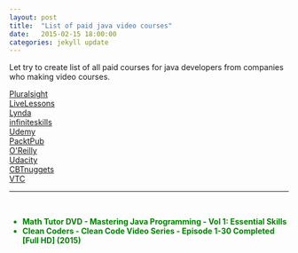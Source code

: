 ```yaml
---
layout: post
title:  "List of paid java video courses"
date:   2015-02-15 18:00:00
categories: jekyll update
---
```


Let try to create list of all paid courses for java developers from companies who making video courses.


<a href="/library/pluralsight/java/">Pluralsight</a><br/>
<a href="/library/livelessons/java/">LiveLessons</a><br/>
<a href="/library/lynda/java/">Lynda</a><br/>
<a href="/library/infiniteskills/java/">infiniteskills</a><br/>
<a href="/library/udemy/java/">Udemy</a><br/>
<a href="/library/packtpub/java/">PacktPub</a><br/>
<a href="/library/oreilly/java/">O'Reilly</a><br/>
<a href="/library/udacity/java/">Udacity</a><br/>
<a href="/library/cbtnuggets/java/">CBTnuggets</a><br/>
<a href="/library/vtc/java/">VTC</a><br/>



___

<br/>

<ul>
<li style="color:green"><strong>Math Tutor DVD - Mastering Java Programming - Vol 1: Essential Skills</strong></li>
<li style="color:green"><strong>Clean Coders - Clean Code Video Series - Episode 1-30 Completed [Full HD] (2015) </strong></li> 
</ul>

 
